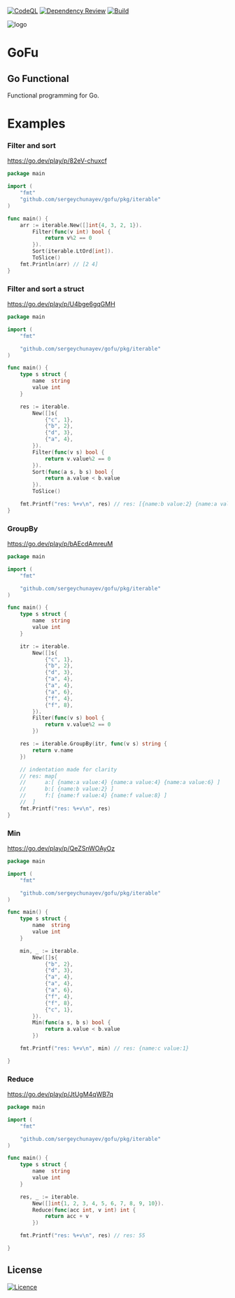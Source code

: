 [![CodeQL](https://github.com/sergeychunayev/gofu/actions/workflows/codeql.yml/badge.svg)](https://github.com/sergeychunayev/gofu/actions/workflows/codeql.yml)
[![Dependency Review](https://github.com/sergeychunayev/gofu/actions/workflows/dependency-review.yml/badge.svg)](https://github.com/sergeychunayev/gofu/actions/workflows/dependency-review.yml)
[![Build](https://github.com/sergeychunayev/gofu/actions/workflows/build.yml/badge.svg)](https://github.com/sergeychunayev/gofu/actions/workflows/build.yml)

![logo](https://user-images.githubusercontent.com/57276805/230751843-c0972a6e-64ee-439f-a21c-054c678326bb.png)

# GoFu
## Go Functional

Functional programming for Go.

# Examples

### Filter and sort
https://go.dev/play/p/82eV-chuxcf
```go
package main

import (
	"fmt"
	"github.com/sergeychunayev/gofu/pkg/iterable"
)

func main() {
	arr := iterable.New([]int{4, 3, 2, 1}).
		Filter(func(v int) bool {
			return v%2 == 0
		}).
		Sort(iterable.LtOrd[int]).
		ToSlice()
	fmt.Println(arr) // [2 4]
}
```

### Filter and sort a struct
https://go.dev/play/p/U4bge6gqGMH
```go
package main

import (
	"fmt"

	"github.com/sergeychunayev/gofu/pkg/iterable"
)

func main() {
	type s struct {
		name  string
		value int
	}

	res := iterable.
		New([]s{
			{"c", 1},
			{"b", 2},
			{"d", 3},
			{"a", 4},
		}).
		Filter(func(v s) bool {
			return v.value%2 == 0
		}).
		Sort(func(a s, b s) bool {
			return a.value < b.value
		}).
		ToSlice()

	fmt.Printf("res: %+v\n", res) // res: [{name:b value:2} {name:a value:4}]
}

```

### GroupBy
https://go.dev/play/p/bAEcdAmreuM
```go
package main

import (
	"fmt"

	"github.com/sergeychunayev/gofu/pkg/iterable"
)

func main() {
	type s struct {
		name  string
		value int
	}

	itr := iterable.
		New([]s{
			{"c", 1},
			{"b", 2},
			{"d", 3},
			{"a", 4},
			{"a", 4},
			{"a", 6},
			{"f", 4},
			{"f", 8},
		}).
		Filter(func(v s) bool {
			return v.value%2 == 0
		})

	res := iterable.GroupBy(itr, func(v s) string {
		return v.name
	})

	// indentation made for clarity
	// res: map[
	// 		a:[ {name:a value:4} {name:a value:4} {name:a value:6} ]
	//		b:[ {name:b value:2} ]
	//		f:[ {name:f value:4} {name:f value:8} ]
	// 	]
	fmt.Printf("res: %+v\n", res)
}
```

### Min
https://go.dev/play/p/QeZSnWOAyOz
```go
package main

import (
	"fmt"

	"github.com/sergeychunayev/gofu/pkg/iterable"
)

func main() {
	type s struct {
		name  string
		value int
	}

	min, _ := iterable.
		New([]s{
			{"b", 2},
			{"d", 3},
			{"a", 4},
			{"a", 4},
			{"a", 6},
			{"f", 4},
			{"f", 8},
			{"c", 1},
		}).
		Min(func(a s, b s) bool {
			return a.value < b.value
		})

	fmt.Printf("res: %+v\n", min) // res: {name:c value:1}

}
```

### Reduce
https://go.dev/play/p/JtUgM4qWB7q

```go
package main

import (
	"fmt"

	"github.com/sergeychunayev/gofu/pkg/iterable"
)

func main() {
	type s struct {
		name  string
		value int
	}

	res, _ := iterable.
		New([]int{1, 2, 3, 4, 5, 6, 7, 8, 9, 10}).
		Reduce(func(acc int, v int) int {
			return acc + v
		})

	fmt.Printf("res: %+v\n", res) // res: 55

}
```

## License

[![Licence](https://img.shields.io/github/license/Ileriayo/markdown-badges?style=for-the-badge)](./LICENSE)
